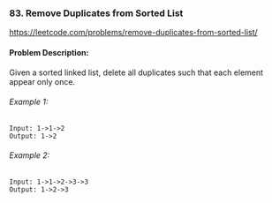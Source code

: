### 83. Remove Duplicates from Sorted List

https://leetcode.com/problems/remove-duplicates-from-sorted-list/

#### Problem Description:

Given a sorted linked list, delete all duplicates such that each element appear only once.

###### Example 1:

```
Input: 1->1->2
Output: 1->2
```

###### Example 2:

```
Input: 1->1->2->3->3
Output: 1->2->3
```
